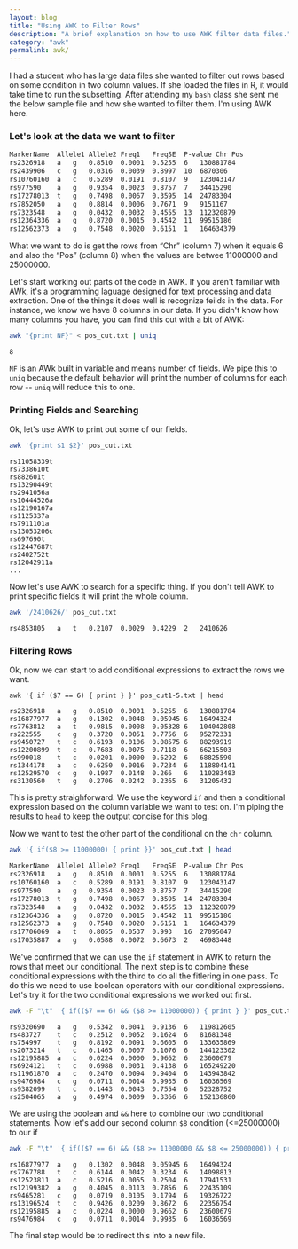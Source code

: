 ```yaml
---
layout: blog
title: "Using AWK to Filter Rows"
description: "A brief explanation on how to use AWK filter data files."
category: "awk"
permalink: awk/
---
```


I had a student who has large data files she wanted to filter out rows based on some condition in two column values. If she loaded the files in R, it would take time to run the subsetting. After attending my `bash` class she sent me the below sample file and how she wanted to filter them.  I'm using AWK here.

### Let's look at the data we want to filter

```bash
MarkerName  Allele1 Allele2 Freq1   FreqSE  P-value Chr Pos
rs2326918   a   g   0.8510  0.0001  0.5255  6   130881784
rs2439906   c   g   0.0316  0.0039  0.8997  10  6870306
rs10760160  a   c   0.5289  0.0191  0.8107  9   123043147
rs977590    a   g   0.9354  0.0023  0.8757  7   34415290
rs17278013  t   g   0.7498  0.0067  0.3595  14  24783304
rs7852050   a   g   0.8814  0.0006  0.7671  9   9151167
rs7323548   a   g   0.0432  0.0032  0.4555  13  112320879
rs12364336  a   g   0.8720  0.0015  0.4542  11  99515186
rs12562373  a   g   0.7548  0.0020  0.6151  1   164634379
```

What we want to do is get the rows from “Chr” (column 7) when it equals 6 and also the “Pos” (column 8) when the values are betwee 11000000  and 25000000.

Let's start working out parts of the code in AWK. If you aren't familiar with AWk, it's a programming laguage designed for text processing and data extraction. One of the things it does well is recognize feilds in the data. For instance, we know we have 8 columns in our data. If you didn't know how many columns you have, you can find this out with a bit of AWK: 

```bash
awk "{print NF}" < pos_cut.txt | uniq
```

```output
8
```

`NF` is an AWk built in variable and means number of fields. We pipe this to `uniq` because the default behavior will print the number of columns for each row -- `uniq` will reduce this to one. 

### Printing Fields and Searching

Ok, let's use AWK to print out some of our fields.  

```bash
awk '{print $1 $2}' pos_cut.txt
```

```output
rs11058339t
rs7338610t
rs882601t
rs13290449t
rs2941056a
rs10444526a
rs12190167a
rs1125337a
rs7911101a
rs13053206c
rs697690t
rs12447687t
rs2402752t
rs12042911a
...
```

Now let's use AWK to search for a specific thing. If you don't tell AWK to print specific fields it will print the whole column. 

```bash
awk '/2410626/' pos_cut.txt
```

```output
rs4853805   a   t   0.2107  0.0029  0.4229  2   2410626
```

### Filtering Rows 

Ok, now we can start to add conditional expressions to extract the rows we want.  

```
awk '{ if ($7 == 6) { print } }' pos_cut1-5.txt | head
```

```
rs2326918   a   g   0.8510  0.0001  0.5255  6   130881784
rs16877977  a   g   0.1302  0.0048  0.05945 6   16494324
rs7763812   a   t   0.9815  0.0008  0.05328 6   104042808
rs222555    c   g   0.3720  0.0051  0.7756  6   95272331
rs9450727   t   c   0.6193  0.0106  0.08575 6   88293919
rs12200899  t   c   0.7683  0.0075  0.7118  6   66215503
rs990018    t   c   0.0201  0.0000  0.6292  6   68825590
rs1344178   a   c   0.6250  0.0016  0.7234  6   118804141
rs12529570  c   g   0.1987  0.0148  0.266   6   110283483
rs3130560   t   g   0.2706  0.0242  0.2365  6   31205432
```

This is pretty straighforward. We use the keyword `if` and then a conditional expression based on the column variable we want to test on. I'm piping the results to `head` to keep the output concise for this blog. 

Now we want to test the other part of the conditional on the `chr` column. 

```bash
awk '{ if($8 >= 11000000) { print }}' pos_cut.txt | head
```

```bash
MarkerName  Allele1 Allele2 Freq1   FreqSE  P-value Chr Pos
rs2326918   a   g   0.8510  0.0001  0.5255  6   130881784
rs10760160  a   c   0.5289  0.0191  0.8107  9   123043147
rs977590    a   g   0.9354  0.0023  0.8757  7   34415290
rs17278013  t   g   0.7498  0.0067  0.3595  14  24783304
rs7323548   a   g   0.0432  0.0032  0.4555  13  112320879
rs12364336  a   g   0.8720  0.0015  0.4542  11  99515186
rs12562373  a   g   0.7548  0.0020  0.6151  1   164634379
rs17706069  a   t   0.8055  0.0537  0.993   16  27095047
rs17035887  a   g   0.0588  0.0072  0.6673  2   46983448
```

We've confirmed that we can use the `if` statement in AWK to return the rows that meet our conditional. The next step is to combine these conditional expressions with the third to do all the fitlering in one pass. To do this we need to use boolean operators with our conditional expressions. Let's try it for the two conditional expressions we worked out first. 

```bash
awk -F "\t" '{ if(($7 == 6) && ($8 >= 11000000)) { print } }' pos_cut.txt | tail
```

```
rs9320690   a   g   0.5342  0.0041  0.9136  6   119812605
rs483727    t   c   0.2512  0.0052  0.1624  6   81681348
rs754997    t   g   0.8192  0.0091  0.6605  6   133635869
rs2073214   t   c   0.1465  0.0007  0.1076  6   144123302
rs12195885  a   c   0.0224  0.0000  0.9662  6   23600679
rs6924121   t   c   0.6988  0.0031  0.4138  6   165249220
rs11961870  a   c   0.2470  0.0094  0.9404  6   143943842
rs9476984   c   g   0.0711  0.0014  0.9935  6   16036569
rs9382099   t   c   0.1443  0.0043  0.7554  6   52328752
rs2504065   a   g   0.4974  0.0009  0.3366  6   152136860
```

We are using the boolean and `&&` here to combine our two conditional statements. Now let's add our second column `$8` condition (<=25000000) to our if 

```bash
awk -F "\t" '{ if(($7 == 6) && ($8 >= 11000000 && $8 <= 25000000)) { print } }' pos_cut.txt
```

```output
rs16877977  a   g   0.1302  0.0048  0.05945 6   16494324
rs7767788   t   c   0.6144  0.0042  0.3234  6   14098813
rs12523811  a   c   0.5216  0.0055  0.2504  6   17941531
rs12199382  a   g   0.4045  0.0113  0.7856  6   22435109
rs9465281   c   g   0.0719  0.0105  0.1794  6   19326722
rs13196524  t   c   0.9426  0.0209  0.8672  6   22356754
rs12195885  a   c   0.0224  0.0000  0.9662  6   23600679
rs9476984   c   g   0.0711  0.0014  0.9935  6   16036569
```

The final step would be to redirect this into a new file.  